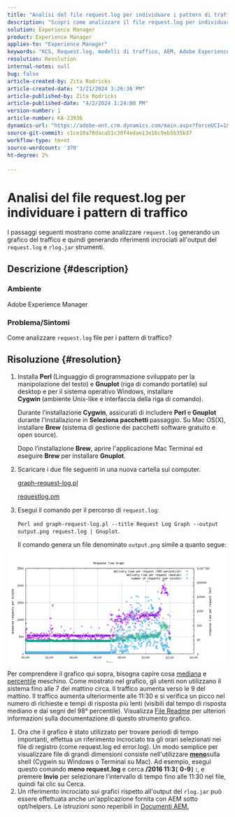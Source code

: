 ```yaml
---
title: "Analisi del file request.log per individuare i pattern di traffico"
description: "Scopri come analizzare il file request.log per individuare i pattern di traffico in Adobe Experience Manager."
solution: Experience Manager
product: Experience Manager
applies-to: "Experience Manager"
keywords: "KCS, Request.log, modelli di traffico, AEM, Adobe Experience Manager, grafico registro richieste"
resolution: Resolution
internal-notes: null
bug: false
article-created-by: Zita Rodricks
article-created-date: "3/21/2024 3:26:36 PM"
article-published-by: Zita Rodricks
article-published-date: "4/2/2024 1:24:00 PM"
version-number: 1
article-number: KA-23936
dynamics-url: "https://adobe-ent.crm.dynamics.com/main.aspx?forceUCI=1&pagetype=entityrecord&etn=knowledgearticle&id=1757c565-97e7-ee11-904d-6045bd006b3d"
source-git-commit: c1ce10a78daca51c30f4edae13e16c9eb5b35b37
workflow-type: tm+mt
source-wordcount: '370'
ht-degree: 2%

---
```


# Analisi del file request.log per individuare i pattern di traffico


I passaggi seguenti mostrano come analizzare `request.log` generando un grafico del traffico e quindi generando riferimenti incrociati all&#39;output del `request.log` e `rlog.jar` strumenti.

## Descrizione {#description}


### <b>Ambiente</b>

Adobe Experience Manager



### <b>Problema/Sintomi</b>

Come analizzare `request.log` file per i pattern di traffico?


## Risoluzione {#resolution}


1. Installa <b>Perl </b>(Linguaggio di programmazione sviluppato per la manipolazione del testo) e <b>Gnuplot </b>(riga di comando portatile) sul desktop e per il sistema operativo Windows, installare <b>Cygwin </b>(ambiente Unix-like e interfaccia della riga di comando).

   Durante l’installazione <b>Cygwin</b>, assicurati di includere <b>Perl </b>e<b> Gnuplot</b> durante l&#39;installazione in <b>Seleziona pacchetti </b>passaggio. Su Mac OS(X), installare <b>Brew </b>(sistema di gestione dei pacchetti software gratuito e open source).


   Dopo l’installazione <b>Brew</b>, aprire l&#39;applicazione Mac Terminal ed eseguire <b>Brew </b>per installare <b>Gnuplot</b>.
2. Scaricare i due file seguenti in una nuova cartella sul computer.

   [graph-request-log.pl](https://raw.githubusercontent.com/joerghoh/cq5-utils/master/scripts/request.log/graph-request-log.pl)

   [requestlog.pm](https://raw.githubusercontent.com/joerghoh/cq5-utils/master/scripts/request.log/requestlog.pm)
3. Esegui il comando per il percorso di `request.log`: <b> </b>


   `Perl and graph-request-log.pl --title Request Log Graph --output output.png request.log | Gnuplot`.


   Il comando genera un file denominato `output.png` simile a quanto segue:


![](assets/23a59622-99e7-ee11-904d-6045bd006b3d.png)

Per comprendere il grafico qui sopra, bisogna capire cosa [mediana](https://www.mathsisfun.com/definitions/median.html) e [percentile](https://www.mathsisfun.com/data/percentiles.html) meschino. Come mostrato nel grafico, gli utenti non utilizzano il sistema fino alle 7 del mattino circa. Il traffico aumenta verso le 9 del mattino. Il traffico aumenta ulteriormente alle 11:30 e si verifica un picco nel numero di richieste e tempi di risposta più lenti (visibili dal tempo di risposta mediano e dai segni del 98° percentile). Visualizza [File Readme](https://github.com/joerghoh/cq5-utils/tree/master/scripts/request.log) per ulteriori informazioni sulla documentazione di questo strumento grafico.

1. Ora che il grafico è stato utilizzato per trovare periodi di tempo importanti, effettua un riferimento incrociato tra gli orari selezionati nei file di registro (come request.log ed error.log). Un modo semplice per visualizzare file di grandi dimensioni consiste nell&#39;utilizzare <b>[meno](https://ja.wikipedia.org/wiki/Less_%28Unix%29)</b>sulla shell (Cygwin su Windows o Terminal su Mac). Ad esempio, esegui questo comando <b>meno request.log</b> e cerca <b>/2016 11:3`[` 0-9`]` :</b>, e premere <b>Invio</b> per selezionare l’intervallo di tempo fino alle 11:30 nel file, quindi fai clic su Cerca.<br>
2. Un riferimento incrociato sui grafici rispetto all&#39;output del `rlog.jar` può essere effettuata anche un&#39;applicazione fornita con AEM sotto opt/helpers. Le istruzioni sono reperibili in [Documenti AEM.](https://experienceleague.adobe.com/en/docs/experience-manager-release-information/aem-release-updates/previous-updates/aem-previous-versions)

